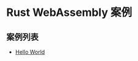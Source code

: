 # Rust WebAssembly 案例

## 案例列表

- [Hello World](https://github.com/yuxuetr/wasm-examples/tree/main/hello-world)
